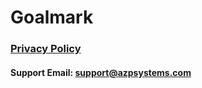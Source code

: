 # Goalmark

### [Privacy Policy](https://azpsystems.com/goalmark/privacy)

#### Support Email: [support@azpsystems.com](mailto:support@azpsystems.com)
